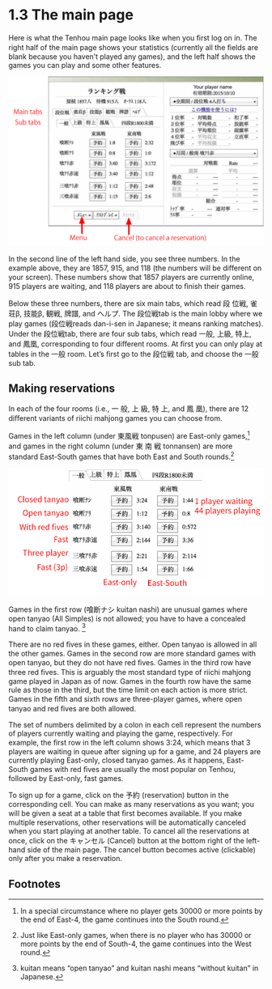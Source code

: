 # 1.3 The main page


Here is what the Tenhou main page looks like when you ﬁrst log on in. The right half of the main page shows your statistics (currently all the ﬁelds are blank because you haven’t played any games), and the left half shows the games you can play and some other features.

![Tenhou](../../assets/image/tenhou12.png)

In the second line of the left hand side, you see three numbers. In the example above, they are 1857, 915, and 118 (the numbers will be diﬀerent on your screen). These numbers show that 1857 players are currently online, 915 players are waiting, and 118 players are about to ﬁnish their games.

Below these three numbers, there are six main tabs, which read 段 位戦, 雀荘β, 技能β, 観戦, 牌譜, and ヘルプ. The 段位戦tab is the main lobby where we play games (段位戦reads dan-i-sen in Japanese; it means ranking matches). Under the 段位戦tab, there are four sub tabs, which read 一般, 上級, 特上, and 鳳凰, corresponding to four diﬀerent rooms. At ﬁrst you can only play at tables in the 一般 room. Let’s ﬁrst go to the 段位戦 tab, and choose the 一般 sub tab.

## Making reservations

In each of the four rooms (i.e., 一 般, 上 級, 特 上, and 鳳 凰), there are 12 diﬀerent variants of riichi mahjong games you can choose from.


Games in the left column (under 東風戦 tonpusen) are East-only games,[^1] and games in the right column (under 東 南 戦 tonnansen) are more standard East-South games that have both East and South rounds.[^2]



![Tenhou](../../assets/image/tenhou13.png)

Games in the ﬁrst row (喰断ナシ kuitan nashi) are unusual games where open tanyao (All Simples) is not allowed; you have to have a concealed hand to claim tanyao. [^3]

There are no red ﬁves in these games, either. Open tanyao is allowed in all the other games. Games in the second row are more standard games with open tanyao, but they do not have red ﬁves. Games in the third row have three red ﬁves. This is arguably the most standard type of riichi mahjong game played in Japan as of now. Games in the fourth row have the same rule as those in the third, but the time limit on each action is more strict. Games in the ﬁfth and sixth rows are three-player games, where open tanyao and red ﬁves are both allowed.

The set of numbers delimited by a colon in each cell represent the numbers of players currently waiting and playing the game, respectively. For example, the ﬁrst row in the left column shows 3:24, which means that 3 players are waiting in queue after signing up for a game, and 24 players are currently playing East-only, closed tanyao games. As it happens, East-South games with red ﬁves are usually the most popular on Tenhou, followed by East-only, fast games.

To sign up for a game, click on the 予約 (reservation) button in the corresponding cell. You can make as many reservations as you want; you will be given a seat at a table that ﬁrst becomes available. If you make multiple reservations, other reservations will be automatically canceled when you start playing at another table. To cancel all the reservations at once, click on the キャンセル (Cancel) button at the bottom right of the left-hand side of the main page. The cancel button becomes active (clickable) only after you make a reservation.

## Footnotes

[^1]: In a special circumstance where no player gets 30000 or more points by the end of East-4, the game continues into the South round. 

[^2]: Just like East-only games, when there is no player who has 30000 or more points by the end of South-4, the game continues into the West round. 

[^3]: kuitan means “open tanyao” and kuitan nashi means “without kuitan” in Japanese.